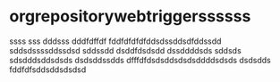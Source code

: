 # orgrepositorywebtriggerssssss
ssss
sss
dddsss
dddfdffdf
fddfdfdfdfddsdssddsdfddssdd
sddsdssssddssdsd
sddssdd
dsddfdsdsdd
dssddddsds
sddsds
sdsdddsddsdsds
dsdsddssdds
dfffdfdsdsddsdsdsddddsdsds
dsdsdds
fddfdfsddsddsdsdsd
